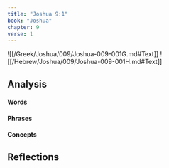 ```yaml
---
title: "Joshua 9:1"
book: "Joshua"
chapter: 9
verse: 1
---
```

![[/Greek/Joshua/009/Joshua-009-001G.md#Text]]
![[/Hebrew/Joshua/009/Joshua-009-001H.md#Text]]

## Analysis

#### Words

#### Phrases

#### Concepts

## Reflections
